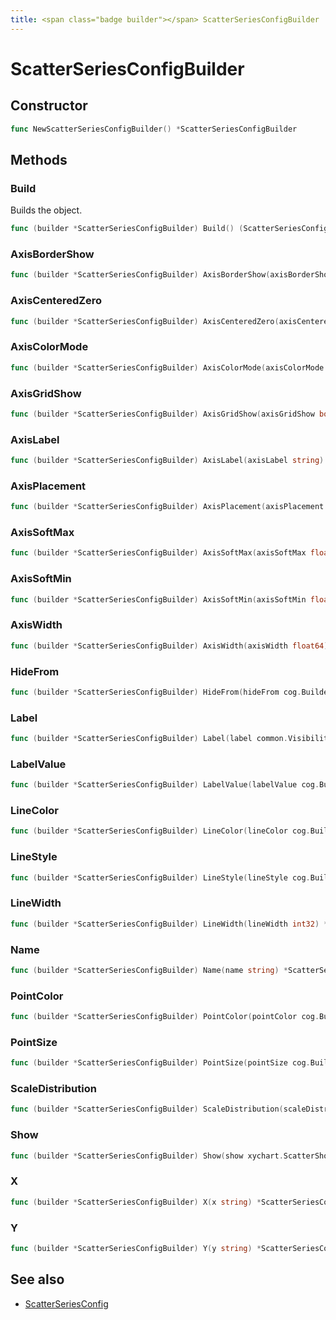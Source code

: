 ```yaml
---
title: <span class="badge builder"></span> ScatterSeriesConfigBuilder
---
```

# <span class="badge builder"></span> ScatterSeriesConfigBuilder

## Constructor

```go
func NewScatterSeriesConfigBuilder() *ScatterSeriesConfigBuilder
```
## Methods

### <span class="badge object-method"></span> Build

Builds the object.

```go
func (builder *ScatterSeriesConfigBuilder) Build() (ScatterSeriesConfig, error)
```

### <span class="badge object-method"></span> AxisBorderShow

```go
func (builder *ScatterSeriesConfigBuilder) AxisBorderShow(axisBorderShow bool) *ScatterSeriesConfigBuilder
```

### <span class="badge object-method"></span> AxisCenteredZero

```go
func (builder *ScatterSeriesConfigBuilder) AxisCenteredZero(axisCenteredZero bool) *ScatterSeriesConfigBuilder
```

### <span class="badge object-method"></span> AxisColorMode

```go
func (builder *ScatterSeriesConfigBuilder) AxisColorMode(axisColorMode common.AxisColorMode) *ScatterSeriesConfigBuilder
```

### <span class="badge object-method"></span> AxisGridShow

```go
func (builder *ScatterSeriesConfigBuilder) AxisGridShow(axisGridShow bool) *ScatterSeriesConfigBuilder
```

### <span class="badge object-method"></span> AxisLabel

```go
func (builder *ScatterSeriesConfigBuilder) AxisLabel(axisLabel string) *ScatterSeriesConfigBuilder
```

### <span class="badge object-method"></span> AxisPlacement

```go
func (builder *ScatterSeriesConfigBuilder) AxisPlacement(axisPlacement common.AxisPlacement) *ScatterSeriesConfigBuilder
```

### <span class="badge object-method"></span> AxisSoftMax

```go
func (builder *ScatterSeriesConfigBuilder) AxisSoftMax(axisSoftMax float64) *ScatterSeriesConfigBuilder
```

### <span class="badge object-method"></span> AxisSoftMin

```go
func (builder *ScatterSeriesConfigBuilder) AxisSoftMin(axisSoftMin float64) *ScatterSeriesConfigBuilder
```

### <span class="badge object-method"></span> AxisWidth

```go
func (builder *ScatterSeriesConfigBuilder) AxisWidth(axisWidth float64) *ScatterSeriesConfigBuilder
```

### <span class="badge object-method"></span> HideFrom

```go
func (builder *ScatterSeriesConfigBuilder) HideFrom(hideFrom cog.Builder[common.HideSeriesConfig]) *ScatterSeriesConfigBuilder
```

### <span class="badge object-method"></span> Label

```go
func (builder *ScatterSeriesConfigBuilder) Label(label common.VisibilityMode) *ScatterSeriesConfigBuilder
```

### <span class="badge object-method"></span> LabelValue

```go
func (builder *ScatterSeriesConfigBuilder) LabelValue(labelValue cog.Builder[common.TextDimensionConfig]) *ScatterSeriesConfigBuilder
```

### <span class="badge object-method"></span> LineColor

```go
func (builder *ScatterSeriesConfigBuilder) LineColor(lineColor cog.Builder[common.ColorDimensionConfig]) *ScatterSeriesConfigBuilder
```

### <span class="badge object-method"></span> LineStyle

```go
func (builder *ScatterSeriesConfigBuilder) LineStyle(lineStyle cog.Builder[common.LineStyle]) *ScatterSeriesConfigBuilder
```

### <span class="badge object-method"></span> LineWidth

```go
func (builder *ScatterSeriesConfigBuilder) LineWidth(lineWidth int32) *ScatterSeriesConfigBuilder
```

### <span class="badge object-method"></span> Name

```go
func (builder *ScatterSeriesConfigBuilder) Name(name string) *ScatterSeriesConfigBuilder
```

### <span class="badge object-method"></span> PointColor

```go
func (builder *ScatterSeriesConfigBuilder) PointColor(pointColor cog.Builder[common.ColorDimensionConfig]) *ScatterSeriesConfigBuilder
```

### <span class="badge object-method"></span> PointSize

```go
func (builder *ScatterSeriesConfigBuilder) PointSize(pointSize cog.Builder[common.ScaleDimensionConfig]) *ScatterSeriesConfigBuilder
```

### <span class="badge object-method"></span> ScaleDistribution

```go
func (builder *ScatterSeriesConfigBuilder) ScaleDistribution(scaleDistribution cog.Builder[common.ScaleDistributionConfig]) *ScatterSeriesConfigBuilder
```

### <span class="badge object-method"></span> Show

```go
func (builder *ScatterSeriesConfigBuilder) Show(show xychart.ScatterShow) *ScatterSeriesConfigBuilder
```

### <span class="badge object-method"></span> X

```go
func (builder *ScatterSeriesConfigBuilder) X(x string) *ScatterSeriesConfigBuilder
```

### <span class="badge object-method"></span> Y

```go
func (builder *ScatterSeriesConfigBuilder) Y(y string) *ScatterSeriesConfigBuilder
```

## See also

 * <span class="badge object-type-struct"></span> [ScatterSeriesConfig](./object-ScatterSeriesConfig.md)
